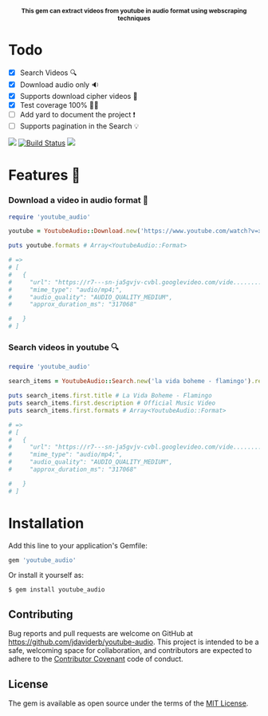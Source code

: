 <p align="center" style="font-weight: bold; font-size: 12px;">
  This gem can extract videos from youtube in audio format using webscraping techniques
</p>

# Todo

- [x] Search Videos :mag:
- [x] Download audio only :sound:
- [x] Supports download cipher videos :key:
- [x] Test coverage 100% :guardsman:
- [ ] Add yard to document the project :exclamation:
- [ ] Supports pagination in the Search :bulb:

<a href="https://codeclimate.com/github/jdaviderb/youtube-audio/maintainability"><img src="https://api.codeclimate.com/v1/badges/9ff835347572374cb547/maintainability" /></a> [![Build Status](https://travis-ci.org/jdaviderb/youtube-audio.svg?branch=master)](https://travis-ci.org/jdaviderb/youtube-audio) <a href="https://codeclimate.com/github/jdaviderb/youtube-audio/test_coverage"><img src="https://api.codeclimate.com/v1/badges/9ff835347572374cb547/test_coverage" /></a>


# Features :rocket:

### Download a video in audio format :musical_note:
```ruby
require 'youtube_audio'

youtube = YoutubeAudio::Download.new('https://www.youtube.com/watch?v=xoWRkd3oGcs')

puts youtube.formats # Array<YoutubeAudio::Format>

# =>
# [
#   {
#     "url": "https://r7---sn-ja5gvjv-cvbl.googlevideo.com/vide.........",
#     "mime_type": "audio/mp4;",
#     "audio_quality": "AUDIO_QUALITY_MEDIUM",
#     "approx_duration_ms": "317068"

#   }
# ]
```

### Search videos in youtube :mag:

```ruby
require 'youtube_audio'

search_items = YoutubeAudio::Search.new('la vida boheme - flamingo').results # Array<YoutubeAudio::Format>

puts search_items.first.title # La Vida Boheme - Flamingo
puts search_items.first.description # Official Music Video
puts search_items.first.formats # Array<YoutubeAudio::Format>

# =>
# [
#   {
#     "url": "https://r7---sn-ja5gvjv-cvbl.googlevideo.com/vide.........",
#     "mime_type": "audio/mp4;",
#     "audio_quality": "AUDIO_QUALITY_MEDIUM",
#     "approx_duration_ms": "317068"

#   }
# ]
```

# Installation

Add this line to your application's Gemfile:

```ruby
gem 'youtube_audio'
```
Or install it yourself as:

    $ gem install youtube_audio


## Contributing

Bug reports and pull requests are welcome on GitHub at https://github.com/jdaviderb/youtube-audio. This project is intended to be a safe, welcoming space for collaboration, and contributors are expected to adhere to the [Contributor Covenant](http://contributor-covenant.org) code of conduct.

## License

The gem is available as open source under the terms of the [MIT License](https://opensource.org/licenses/MIT).
